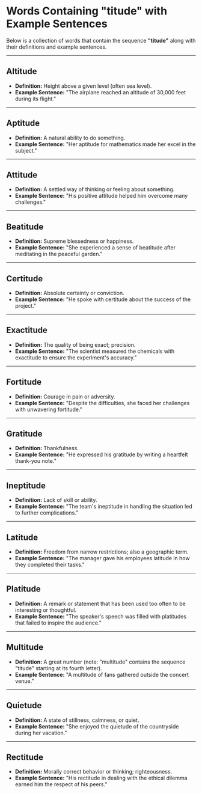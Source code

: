 # Words Containing "titude" with Example Sentences

Below is a collection of words that contain the sequence **"titude"** along with their definitions and example sentences.

---

## Altitude
- **Definition:** Height above a given level (often sea level).
- **Example Sentence:** "The airplane reached an altitude of 30,000 feet during its flight."

---

## Aptitude
- **Definition:** A natural ability to do something.
- **Example Sentence:** "Her aptitude for mathematics made her excel in the subject."

---

## Attitude
- **Definition:** A settled way of thinking or feeling about something.
- **Example Sentence:** "His positive attitude helped him overcome many challenges."

---

## Beatitude
- **Definition:** Supreme blessedness or happiness.
- **Example Sentence:** "She experienced a sense of beatitude after meditating in the peaceful garden."

---

## Certitude
- **Definition:** Absolute certainty or conviction.
- **Example Sentence:** "He spoke with certitude about the success of the project."

---

## Exactitude
- **Definition:** The quality of being exact; precision.
- **Example Sentence:** "The scientist measured the chemicals with exactitude to ensure the experiment's accuracy."

---

## Fortitude
- **Definition:** Courage in pain or adversity.
- **Example Sentence:** "Despite the difficulties, she faced her challenges with unwavering fortitude."

---

## Gratitude
- **Definition:** Thankfulness.
- **Example Sentence:** "He expressed his gratitude by writing a heartfelt thank-you note."

---

## Ineptitude
- **Definition:** Lack of skill or ability.
- **Example Sentence:** "The team's ineptitude in handling the situation led to further complications."

---

## Latitude
- **Definition:** Freedom from narrow restrictions; also a geographic term.
- **Example Sentence:** "The manager gave his employees latitude in how they completed their tasks."

---

## Platitude
- **Definition:** A remark or statement that has been used too often to be interesting or thoughtful.
- **Example Sentence:** "The speaker's speech was filled with platitudes that failed to inspire the audience."

---

## Multitude
- **Definition:** A great number (note: "multitude" contains the sequence "titude" starting at its fourth letter).
- **Example Sentence:** "A multitude of fans gathered outside the concert venue."

---

## Quietude
- **Definition:** A state of stillness, calmness, or quiet.
- **Example Sentence:** "She enjoyed the quietude of the countryside during her vacation."

---

## Rectitude
- **Definition:** Morally correct behavior or thinking; righteousness.
- **Example Sentence:** "His rectitude in dealing with the ethical dilemma earned him the respect of his peers."
